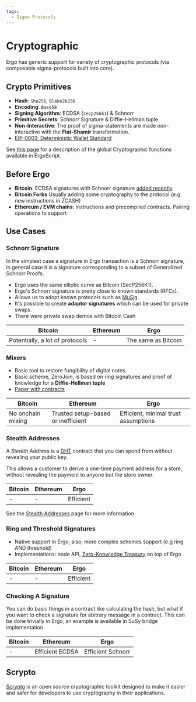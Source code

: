 ```yaml
---
tags:
  - Sigma Protocols
---
```


# Cryptographic

Ergo has generic support for variety of cryptographic protocols (via composable sigma-protocols built into core).

## Crypto Primitives

- **Hash**: `Sha256`, `Blake2b256`
- **Encoding**: `Base58`
- **Signing Algorithm**: ECDSA (`secp256k1`) & Schnorr 
- **Primitive Secrets**: Schnorr Signature & Diffie-Hellman tuple
- **Non-Interactive**: The proof of sigma-statements are made non-interactive with the **Fiat-Shamir** transformation.
- [EIP-0003: Deterministic Wallet Standard](eip3.md)

See [this page](/dev/scs/global-functions/#cryptographic-functions) for a description of the global Cryptographic functions available in ErgoScript.

## Before Ergo

- **Bitcoin**: ECDSA signatures with Schnorr signature [added recently](https://news.bitcoin.com/bitcoin-cash-protocol-successfully-upgrades-schnorr-signatures-are-here/)
- **Bitcoin Forks** Usually adding some cryptography to the protocol (e.g new instructions in ZCASH)
- **Ethereum / EVM chains**: Instructions and precompiled contracts. Pairing operations to support 


## Use Cases

### Schnorr Signature

In the simplest case a signature in Ergo transaction is a Schnorr signature, in general case it is a signature corresponding to a subset of Generalized Schnorr Proofs.

- Ergo uses the same elliptic curve as Bitcoin (SecP256K1).
- Ergo's Schnorr signature is pretty close to known standards (RFCs). 
- Allows us to adopt known protocols such as [MuSig](https://eprint.iacr.org/2018/068). 
- It's possible to create **adaptor signatures** which can be used for private swaps. 
- There were private swap demos with Bitcoin Cash


| Bitcoin           | Ethereum                           | Ergo                                 |
|-------------------|------------------------------------|--------------------------------------|
| Potentially, a lot of protocols | - | The same as Bitcoin |


### Mixers

- Basic tool to restore fungibility of digital notes.
- Basic scheme, ZeroJoin, is based on ring signatures and proof of knowledge for a **Diffie-Hellman tuple** 
- [Paper with contracts](https://eprint.iacr.org/2020/560)

| Bitcoin           | Ethereum                           | Ergo                                 |
|-------------------|------------------------------------|--------------------------------------|
| No onchain mixing | Trusted setup-based or inefficient | Efficient, minimal trust assumptions |




### Stealth Addresses

A *Stealth Address* is a [DHT](diffie.md) contract that you can spend from without revealing your public key.



This allows a customer to derive a one-time payment address for a store, without revealing the payment to anyone but the store owner. 


| Bitcoin           | Ethereum                           | Ergo                                 |
|-------------------|------------------------------------|--------------------------------------|
| - | - | Efficient |

See the [Stealth Addresses](stealth-address.md) page for more information.


### Ring and Threshold Signatures

- Native support in Ergo, also, more complex schemes support (e.g ring AND threshold)
- Implementations: node API, [Zero-Knowledge Treasury](zkt.md) on top of Ergo



| Bitcoin           | Ethereum                           | Ergo                                 |
|-------------------|------------------------------------|--------------------------------------|
| - | - | Efficient |

### Checking A Signature

You can do basic things in a contract like calculating the hash, but what if you want to check a signature for abitrary message in a contract. This can be done trivially in Ergo, an example is available in SuSy bridge implementation

| Bitcoin           | Ethereum                           | Ergo                                 |
|-------------------|------------------------------------|--------------------------------------|
| - | Efficient ECDSA | Efficient Schnorr |



## Scrypto

[Scrypto](scrypto.md) is an open source cryptographic toolkit designed to make it easier and safer for developers to use cryptography in their applications.
